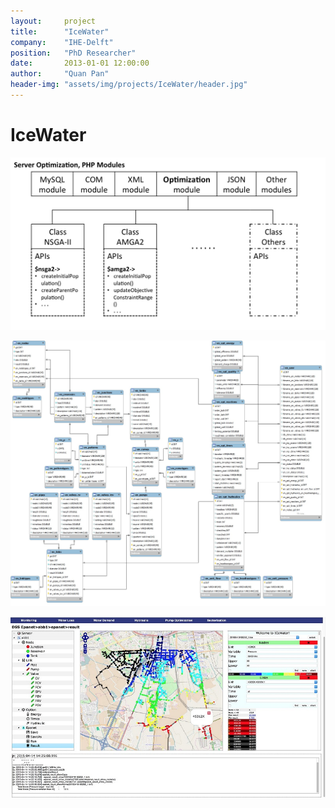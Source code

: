 ```yaml
---
layout:     project
title:      "IceWater"
company:    "IHE-Delft"
position:   "PhD Researcher"
date:       2013-01-01 12:00:00
author:     "Quan Pan"
header-img: "assets/img/projects/IceWater/header.jpg"
---
```


# [](#header-1)IceWater

![](/assets/img/projects/IceWater/PHPmodules.jpg)

![](/assets/img/projects/IceWater/database.jpg)

![](/assets/img/projects/IceWater/DSS.jpg)
